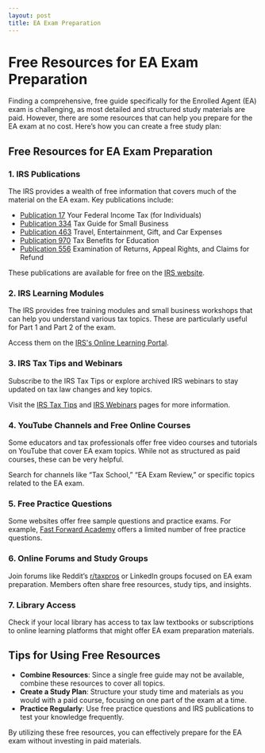 ```yaml
---
layout: post
title: EA Exam Preparation
--- 
```


# Free Resources for EA Exam Preparation

Finding a comprehensive, free guide specifically for the Enrolled Agent (EA) exam is challenging, as most detailed and structured study materials are paid. However, there are some resources that can help you prepare for the EA exam at no cost. Here’s how you can create a free study plan:

## Free Resources for EA Exam Preparation

### 1. IRS Publications
The IRS provides a wealth of free information that covers much of the material on the EA exam. Key publications include:
- [Publication 17](https://www.irs.gov/pub/irs-pdf/p17.pdf) Your Federal Income Tax (for Individuals)
- [Publication 334](https://www.irs.gov/pub/irs-pdf/p334.pdf) Tax Guide for Small Business
- [Publication 463](https://www.irs.gov/pub/irs-pdf/p463.pdf) Travel, Entertainment, Gift, and Car Expenses
- [Publication 970](https://www.irs.gov/pub/irs-pdf/p970.pdf) Tax Benefits for Education
- [Publication 556](https://www.irs.gov/pub/irs-pdf/p556.pdf) Examination of Returns, Appeal Rights, and Claims for Refund

These publications are available for free on the [IRS website](https://www.irs.gov/forms-pubs).

### 2. IRS Learning Modules
The IRS provides free training modules and small business workshops that can help you understand various tax topics. These are particularly useful for Part 1 and Part 2 of the exam.

Access them on the [IRS's Online Learning Portal](https://www.irsvideos.gov/).

### 3. IRS Tax Tips and Webinars
Subscribe to the IRS Tax Tips or explore archived IRS webinars to stay updated on tax law changes and key topics.

Visit the [IRS Tax Tips](https://www.irs.gov/newsroom/irs-tax-tips) and [IRS Webinars](https://www.irsvideos.gov/) pages for more information.

### 4. YouTube Channels and Free Online Courses
Some educators and tax professionals offer free video courses and tutorials on YouTube that cover EA exam topics. While not as structured as paid courses, these can be very helpful.

Search for channels like “Tax School,” “EA Exam Review,” or specific topics related to the EA exam.

### 5. Free Practice Questions
Some websites offer free sample questions and practice exams. For example, [Fast Forward Academy](https://fastforwardacademy.com) offers a limited number of free practice questions.

### 6. Online Forums and Study Groups
Join forums like Reddit’s [r/taxpros](https://www.reddit.com/r/taxpros/) or LinkedIn groups focused on EA exam preparation. Members often share free resources, study tips, and insights.

### 7. Library Access
Check if your local library has access to tax law textbooks or subscriptions to online learning platforms that might offer EA exam preparation materials.

## Tips for Using Free Resources

- **Combine Resources**: Since a single free guide may not be available, combine these resources to cover all topics.
- **Create a Study Plan**: Structure your study time and materials as you would with a paid course, focusing on one part of the exam at a time.
- **Practice Regularly**: Use free practice questions and IRS publications to test your knowledge frequently.

By utilizing these free resources, you can effectively prepare for the EA exam without investing in paid materials.
